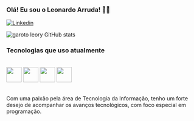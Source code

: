 
### Olá! Eu sou o Leonardo Arruda! 👋🏼

[![Linkedin](https://img.shields.io/badge/LinkedIn-0077B5?style=for-the-badge&logo=linkedin&logoColor=white)](https://www.linkedin.com/in/leonardo-arruda-20902a255/)

![garoto leory GitHub stats](https://github-readme-stats.vercel.app/api?username=leoryboy&show_icons=true&theme=radical)

<!--![Top Langs](https://github-readme-stats.vercel.app/api/top-langs/?username=leoryboy&hide_progress=true)-->


### Tecnologias que uso atualmente

<div style="display: inline_block"><br/>
    <img height="40" class="svgLogo" ng-src="https://cdn.jsdelivr.net/gh/devicons/devicon@latest/icons/html5/html5-original.svg" src="https://cdn.jsdelivr.net/gh/devicons/devicon@latest/icons/html5/html5-original.svg">
    <img height="40" class="svgLogo" ng-src="https://cdn.jsdelivr.net/gh/devicons/devicon@latest/icons/css3/css3-original.svg" src="https://cdn.jsdelivr.net/gh/devicons/devicon@latest/icons/css3/css3-original.svg">
    <img height="40" class="svgLogo" ng-src="https://cdn.jsdelivr.net/gh/devicons/devicon@latest/icons/javascript/javascript-original.svg" src="https://cdn.jsdelivr.net/gh/devicons/devicon@latest/icons/javascript/javascript-original.svg">
    <img height="40" class="svgLogo" ng-src="https://cdn.jsdelivr.net/gh/devicons/devicon@latest/icons/csharp/csharp-original.svg" src="https://cdn.jsdelivr.net/gh/devicons/devicon@latest/icons/csharp/csharp-original.svg">

</div><br/>

Com uma paixão pela área de Tecnologia da Informação, tenho um forte desejo de acompanhar os avanços tecnológicos, com foco especial em programação.
